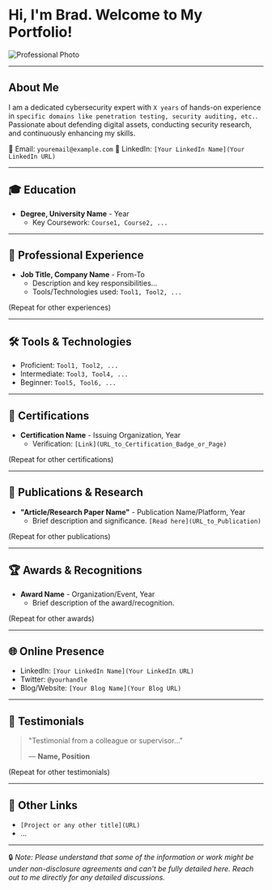 # Hi, I'm Brad. Welcome to My Portfolio!

![Professional Photo](URL_TO_YOUR_PHOTO)

---

## About Me

I am a dedicated cybersecurity expert with `X years` of hands-on experience in `specific domains like penetration testing, security auditing, etc.`. Passionate about defending digital assets, conducting security research, and continuously enhancing my skills.

📧 Email: `youremail@example.com`
🔗 LinkedIn: `[Your LinkedIn Name](Your LinkedIn URL)`

---

## 🎓 Education

- **Degree, University Name** - Year
  - Key Coursework: `Course1, Course2, ...`

---

## 💼 Professional Experience

- **Job Title, Company Name** - From-To
  - Description and key responsibilities...
  - Tools/Technologies used: `Tool1, Tool2, ...`

(Repeat for other experiences)

---

## 🛠️ Tools & Technologies

- Proficient: `Tool1, Tool2, ...`
- Intermediate: `Tool3, Tool4, ...`
- Beginner: `Tool5, Tool6, ...`

---

## 📜 Certifications

- **Certification Name** - Issuing Organization, Year
  - Verification: `[Link](URL_to_Certification_Badge_or_Page)`

(Repeat for other certifications)

---

## 📖 Publications & Research

- **"Article/Research Paper Name"** - Publication Name/Platform, Year
  - Brief description and significance. `[Read here](URL_to_Publication)`

(Repeat for other publications)

---

## 🏆 Awards & Recognitions

- **Award Name** - Organization/Event, Year
  - Brief description of the award/recognition.

(Repeat for other awards)

---

## 🌐 Online Presence

- LinkedIn: `[Your LinkedIn Name](Your LinkedIn URL)`
- Twitter: `@yourhandle`
- Blog/Website: `[Your Blog Name](Your Blog URL)`

---

## 📢 Testimonials

> "Testimonial from a colleague or supervisor..."
>
> — **Name, Position**

(Repeat for other testimonials)

---

## 🔗 Other Links

- `[Project or any other title](URL)`
- ...

---

🔒 *Note: Please understand that some of the information or work might be under non-disclosure agreements and can't be fully detailed here. Reach out to me directly for any detailed discussions.*

